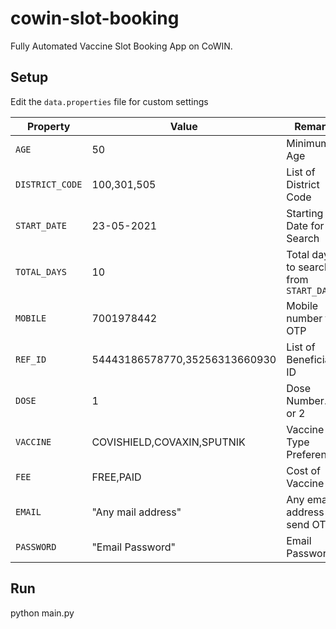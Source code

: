 # cowin-slot-booking
Fully Automated Vaccine Slot Booking App on CoWIN.

## Setup
Edit the `data.properties` file for custom settings

|Property | Value | Remark |
|--- | --- | --- |
|`AGE` | 50 | Minimum Age |
|`DISTRICT_CODE` | 100,301,505 | List of District Code |
|`START_DATE` | 23-05-2021 | Starting Date for Search |
|`TOTAL_DAYS` | 10 | Total days to search from `START_DATE` |
|`MOBILE` | 7001978442 | Mobile number for OTP |
|`REF_ID` | 54443186578770,35256313660930 | List of Beneficiary ID |
|`DOSE` | 1 | Dose Number. 1 or 2 |
|`VACCINE` | COVISHIELD,COVAXIN,SPUTNIK | Vaccine Type Preference |
|`FEE` | FREE,PAID | Cost of Vaccine |
|`EMAIL` | "Any mail address" | Any email address to send OTP |
|`PASSWORD` | "Email Password" | Email Password |

## Run
python main.py
